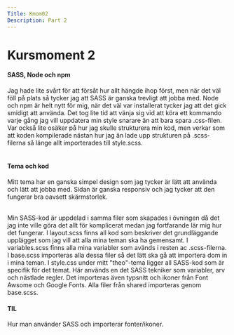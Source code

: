 ```yaml
---
Title: Kmom02
Description: Part 2
---
```


Kursmoment 2
==================

<h4>SASS, Node och npm</h4>
Jag hade lite svårt för att försåt hur allt hängde ihop först, men när det väl föll på plats så tycker jag att SASS är ganska trevligt att jobba med. 
Node och npm är helt nytt för mig, när det väl var installerat tycker jag att det gick smidigt att använda. 
Det tog lite tid att vänja sig vid att köra ett kommando varje gång jag vill uppdatera min style snarare än att bara spara .css-filen. 
Var också lite osäker på hur jag skulle strukturera min kod, men verkar som att koden kompilerade nästan hur jag än lade upp strukturen på .scss-filerna så länge allt importerades till style.scss.<br><br>

<h4>Tema och kod</h4>
Mitt tema har en ganska simpel design som jag tycker är lätt att använda och lätt att jobba med. Sidan är ganska responsiv och jag tycker att den fungerar bra oavsett skärmstorlek.<br><br>

Min SASS-kod är uppdelad i samma filer som skapades i övningen då det jag inte ville göra det allt för komplicerat medan jag fortfarande lär mig hur det fungerar. I layout.scss finns all kod som beskriver det grundläggande upplägget som jag vill att alla mina teman ska ha gemensamt. I variables.scss finns alla mina variabler som avänds i resten ac .scss-filerna. I base.scss importeras alla dessa filer så det lätt ska gå att importera dom in i mina teman.
I style.css under mitt "theo"-tema ligger all SASS-kod som är specifik för det temat. Här används en det SASS tekniker som variabler, arv och nästlade regler. Det importeras även typsnitt och ikoner från Font Awsome och Google Fonts. Alla filer från shared importeras genom base.scss.

<h4>TIL</h4>
Hur man använder SASS och importerar fonter/ikoner.

